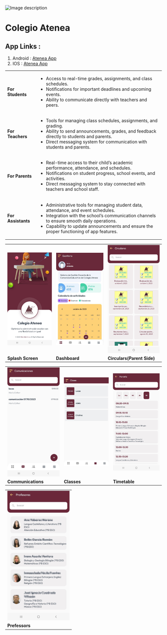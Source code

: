 
 <img src="image.jpg" alt="Image description">
<h1>Colegio Atenea</h1>

<h2>App Links&nbsp:</h2>

<ol>
  <li>Android : <a href="https://play.google.com/store/apps/details?id=com.atenea.colegioatenea.colegia_atenea&pcampaignid=web_share" target="_self">Atenea App</a></li>
    <li>IOS : <a href="https://apps.apple.com/in/app/atenea-app/id6470358478****" target="_self">Atenea App</a></li>
</ol>

<table>
  <tr>
                <td><strong>For Students</strong></td>
                <td>
                    <ul>
                        <li>Access to real-time grades, assignments, and class schedules.</li>
                        <li>Notifications for important deadlines and upcoming events.</li>
                        <li>Ability to communicate directly with teachers and peers.</li>
                    </ul>
                </td>
            </tr>
            <tr>
                <td><strong>For Teachers</strong></td>
                <td>
                    <ul>
                        <li>Tools for managing class schedules, assignments, and grading.</li>
                        <li>Ability to send announcements, grades, and feedback directly to students and parents.</li>
                        <li>Direct messaging system for communication with students and parents.</li>
                    </ul>
                </td>
            </tr>
            <tr>
                <td><strong>For Parents</strong></td>
                <td>
                    <ul>
                        <li>Real-time access to their child’s academic performance, attendance, and schedules.</li>
                        <li>Notifications on student progress, school events, and activities.</li>
                        <li>Direct messaging system to stay connected with teachers and school staff.</li>
                    </ul>
                </td>
            </tr>
            <tr>
                <td><strong>For Assistants</strong></td>
                <td>
                    <ul>
                        <li>Administrative tools for managing student data, attendance, and event schedules.</li>
                        <li>Integration with the school’s communication channels to ensure smooth daily operations.</li>
                        <li>Capability to update announcements and ensure the proper functioning of app features.</li>
                    </ul>
                </td>
            </tr>

  
</table>

<table>
  <tr>
    <td><img src="01.jpg" alt="Image 1" width="200" height="100%"></td>
    <td><img src="02.jpg" alt="Image 2" width="200"  height="100%"></td>
    <td><img src="04.jpg" alt="Image 3" width="200"  height="100%"></td>
  </tr>
  <tr>
    <td><strong>Splash Screen</strong></td>
    <td><strong>Dashboard</strong></td>
    <td><strong>Circulars(Parent Side)</strong></td>
  </tr>
</table>

<table>
  <tr>
    <td><img src="05.jpg" alt="Image 1" width="200" height="100%"></td>
    <td><img src="06.jpg" alt="Image 2" width="200"  height="100%"></td>
    <td><img src="07.jpg" alt="Image 3" width="200"  height="100%"></td>
  </tr>
  <tr>
    <td><strong>Communications</strong></td>
    <td><strong>Classes</strong></td>
    <td><strong>Timetable</strong></td>
  </tr>
</table>

<table>
  <tr>
    <td><img src="08.jpg" alt="Image 1" width="200" height="100%"></td>
  </tr>
  <tr>
    <td><strong>Prefessors</strong></td>
  </tr>
</table>


